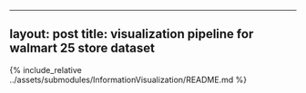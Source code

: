 ----------------------------
layout: post
title: visualization pipeline for walmart 25 store dataset
----------------------------


{% include_relative ../assets/submodules/InformationVisualization/README.md %}
